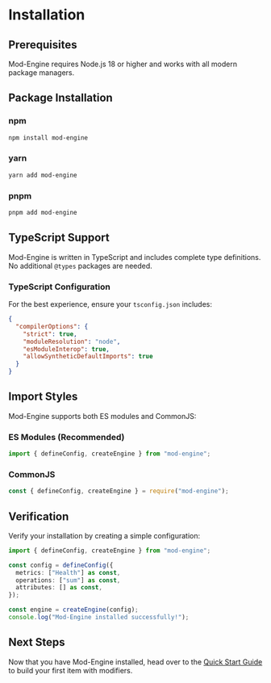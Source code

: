 # Installation

## Prerequisites

Mod-Engine requires Node.js 18 or higher and works with all modern package managers.

## Package Installation

### npm

```bash
npm install mod-engine
```

### yarn

```bash
yarn add mod-engine
```

### pnpm

```bash
pnpm add mod-engine
```

## TypeScript Support

Mod-Engine is written in TypeScript and includes complete type definitions. No additional `@types` packages are needed.

### TypeScript Configuration

For the best experience, ensure your `tsconfig.json` includes:

```json
{
  "compilerOptions": {
    "strict": true,
    "moduleResolution": "node",
    "esModuleInterop": true,
    "allowSyntheticDefaultImports": true
  }
}
```

## Import Styles

Mod-Engine supports both ES modules and CommonJS:

### ES Modules (Recommended)

```typescript
import { defineConfig, createEngine } from "mod-engine";
```

### CommonJS

```javascript
const { defineConfig, createEngine } = require("mod-engine");
```

## Verification

Verify your installation by creating a simple configuration:

```typescript
import { defineConfig, createEngine } from "mod-engine";

const config = defineConfig({
  metrics: ["Health"] as const,
  operations: ["sum"] as const,
  attributes: [] as const,
});

const engine = createEngine(config);
console.log("Mod-Engine installed successfully!");
```

## Next Steps

Now that you have Mod-Engine installed, head over to the [Quick Start Guide](./quick-start.md) to build your first item with modifiers.
